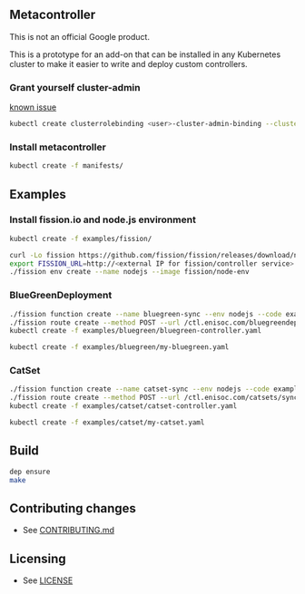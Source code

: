 ## Metacontroller

This is not an official Google product.

This is a prototype for an add-on that can be installed in any Kubernetes cluster to make it easier
to write and deploy custom controllers.

### Grant yourself cluster-admin

[known issue](https://cloud.google.com/container-engine/docs/role-based-access-control#defining_permissions_in_a_role)

```sh
kubectl create clusterrolebinding <user>-cluster-admin-binding --clusterrole=cluster-admin --user=<user>@<domain>
```

### Install metacontroller

```sh
kubectl create -f manifests/
```

## Examples

### Install fission.io and node.js environment

```sh
kubectl create -f examples/fission/
```

```sh
curl -Lo fission https://github.com/fission/fission/releases/download/nightly20170705/fission-cli-linux && chmod +x fission
export FISSION_URL=http://<external IP for fission/controller service>
./fission env create --name nodejs --image fission/node-env
```

### BlueGreenDeployment

```sh
./fission function create --name bluegreen-sync --env nodejs --code examples/bluegreen/bluegreen-sync.js
./fission route create --method POST --url /ctl.enisoc.com/bluegreendeployments/sync --function bluegreen-sync
kubectl create -f examples/bluegreen/bluegreen-controller.yaml
```

```sh
kubectl create -f examples/bluegreen/my-bluegreen.yaml
```

### CatSet

```sh
./fission function create --name catset-sync --env nodejs --code examples/catset/catset-sync.js
./fission route create --method POST --url /ctl.enisoc.com/catsets/sync --function catset-sync
kubectl create -f examples/catset/catset-controller.yaml
```

```sh
kubectl create -f examples/catset/my-catset.yaml
```

## Build

```sh
dep ensure
make
```

## Contributing changes

* See [CONTRIBUTING.md](CONTRIBUTING.md)

## Licensing

* See [LICENSE](LICENSE)
